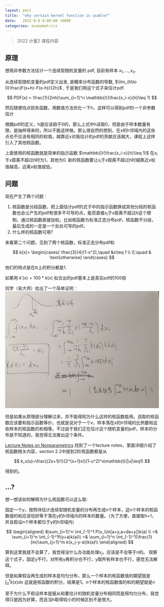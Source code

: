 ```yaml
---
layout: post
title:  "why certain kernel function is usable?"
date:   2022-9-8 0:00:00 +0800
categories: econometrics
---
```


> 2022 计量2 课程内容

## 原理

想用非参数方法估计一个连续型随机变量的 pdf, 目前有样本 $x_1,\ldots, x_n$.

从连续型随机变量的pdf定义出发, 是概率分布函数的导数, $\lim_{h\to 0}\frac{F(x+h)-F(x-h)}{2h}$ ,
于是我们用这个式子来估计pdf. 

$$
PDF(x) = \frac{1}{2nh}\sum_{i=1}^n \mathbb{I}(\frac{x_i-x}{h}\leq 1)
$$

然后随便找点损失函数，用数值方法优化一下h，这样可以得到pdf的一个非参数估计

根据pdf的定义，h是应该趋于0的，那么上式中h该取0，但是由于样本数量有限，是抽样得来的，所以不能这样做。那么很自然的想到，在x的h邻域内的这些点也不应该有相同的权值，越靠近x对我估计的pdf的贡献应该越大，课程上这样引入了其他核函数。

上面使用的核函数就是简单的指示函数 $\mathbb{I}(\frac{x_i-x}{h}\leq 1)$ 在$x_i$于$x$距离不超过$h$时为1，其他为0. 新的核函数要让$x_i$于$x$距离不超过$h$时越靠近$x$权值越高，远离x权值就低。

## 问题

现在产生了两个问题：
1. 核函数是分段函数，把上面估计pdf的式子中的指示函数换成其他分段的核函数也会让产生的pdf有很多不可导的点，能否直接$x_i$于$x$距离不超过$h$这个限制，通过核函数直接加权。比如核函数为标准正态分布pdf，核函数不分段，最后生成的一定是一个处处可导的pdf。
2. 什么样的核函数可用?

来看第二个问题，见到了两个核函数，标准正态分布pdf和

$$
k(x)= \begin{cases}
\frac{3}{4}(1-x^2),\quad &x\leq 1 \\
0,\quad & \text{otherwise}
\end{cases} 
$$

他们的特点是在$\mathbb{R}$上的积分都是1.

如果用 $k'(x)=100*k(x)$ 拟合出的pdf基本上是真实pdf的100倍

同学（易大师）给出了一个简单证明：![fig1]({{url}}/assets/image/../../../../assets/image/kernelfunction_1.jpg)

但是如果从原理部分理解过来，并不能得知为什么这样的核函数能用。选取的核函数应该要和指示函数等价，也就是说对于一个$x$，样本落在$x$的$h$邻域的比例要和这些样本的核函数的和相等。不过由于我们正在估计这个随机变量的pdf，样本的分布是不知道的，我觉得无法推出这个条件。

[Lecture Notes on Nonparametrics](https://www.ssc.wisc.edu/~bhansen/718/NonParametrics1.pdf)
找到了一个lecture notes，里面详细介绍了核函数相关内容，section 2.2中提到2阶核函数都是从

$$
k_s(u)=\frac{(2s+1)!!}{2^{s+1}s!}(1-u^2)^s\mathbb{I}(|u|\leq1)
$$

得到的。

## ...?

想一想该如何解释为什么核函数可以这么取:

固定一个$y$，按照待估计连续型随机变量的分布再生成$n$个样本，这n个样本的核函数值的和应该恰好等于落在y的h邻域内的样本的数量。（为了方便，直接取h=1，并且假设n个样本都位于y的h邻域内）

$$
\begin{aligned}
    &\sum_{i=1}^n \int_{-1}^1 P(x_i\in[a+y,a+da+y])k(a) \\
    =& \sum_{i=1}^n \int_{-1}^1f(y+a)k(a)\\
    =& \sum_{i=1}^n \int_{-1}^1(\frac{1}{m}\sum_{j=1}^m k(x_j-y-a))k(a)\\
\end{aligned}
$$

算到这里我就不会算了，我觉得没什么办法能处理$x_j$，应该是不会等于$n$的。
观察这个式子，固定y不行，对所有y再积分也不行，y取所有样本也不行，感觉无法解释。

但是如果假设再生成的样本是均匀分布，那么一个样本的核函数值的期望就是$\int_0^1 k(x) dx$ 这就是核函数的积分，结果是1。n个样本的核函数值的和的期望就是n

至于为什么不假设样本是服从和要估计的随机变量分布相同而是用均匀分布，我觉得只是因为好算，而且当h取得较小的时候区别不是很大。